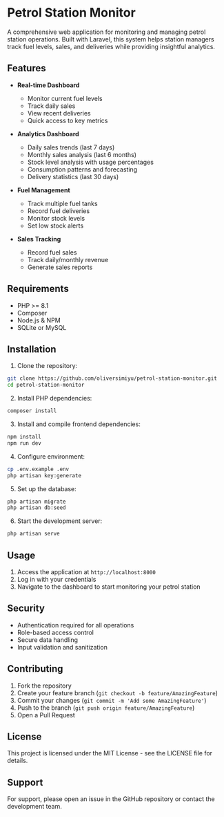 # Petrol Station Monitor

A comprehensive web application for monitoring and managing petrol station operations. Built with Laravel, this system helps station managers track fuel levels, sales, and deliveries while providing insightful analytics.

## Features

- **Real-time Dashboard**
  - Monitor current fuel levels
  - Track daily sales
  - View recent deliveries
  - Quick access to key metrics

- **Analytics Dashboard**
  - Daily sales trends (last 7 days)
  - Monthly sales analysis (last 6 months)
  - Stock level analysis with usage percentages
  - Consumption patterns and forecasting
  - Delivery statistics (last 30 days)

- **Fuel Management**
  - Track multiple fuel tanks
  - Record fuel deliveries
  - Monitor stock levels
  - Set low stock alerts

- **Sales Tracking**
  - Record fuel sales
  - Track daily/monthly revenue
  - Generate sales reports

## Requirements

- PHP >= 8.1
- Composer
- Node.js & NPM
- SQLite or MySQL

## Installation

1. Clone the repository:
```bash
git clone https://github.com/oliversimiyu/petrol-station-monitor.git
cd petrol-station-monitor
```

2. Install PHP dependencies:
```bash
composer install
```

3. Install and compile frontend dependencies:
```bash
npm install
npm run dev
```

4. Configure environment:
```bash
cp .env.example .env
php artisan key:generate
```

5. Set up the database:
```bash
php artisan migrate
php artisan db:seed
```

6. Start the development server:
```bash
php artisan serve
```

## Usage

1. Access the application at `http://localhost:8000`
2. Log in with your credentials
3. Navigate to the dashboard to start monitoring your petrol station

## Security

- Authentication required for all operations
- Role-based access control
- Secure data handling
- Input validation and sanitization

## Contributing

1. Fork the repository
2. Create your feature branch (`git checkout -b feature/AmazingFeature`)
3. Commit your changes (`git commit -m 'Add some AmazingFeature'`)
4. Push to the branch (`git push origin feature/AmazingFeature`)
5. Open a Pull Request

## License

This project is licensed under the MIT License - see the LICENSE file for details.

## Support

For support, please open an issue in the GitHub repository or contact the development team.
